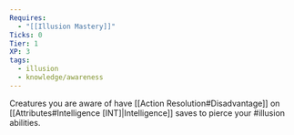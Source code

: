 ```yaml
---
Requires:
  - "[[Illusion Mastery]]"
Ticks: 0
Tier: 1
XP: 3
tags:
  - illusion
  - knowledge/awareness
---
```

Creatures you are aware of have [[Action Resolution#Disadvantage]] on [[Attributes#Intelligence [INT]|Intelligence]] saves to pierce your #illusion abilities.